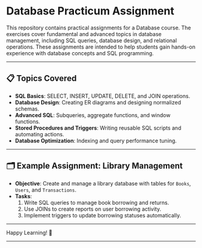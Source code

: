 # Database Practicum Assignment

This repository contains practical assignments for a Database course. The exercises cover fundamental and advanced topics in database management, including SQL queries, database design, and relational operations. These assignments are intended to help students gain hands-on experience with database concepts and SQL programming.

---


## 📋 Topics Covered

- **SQL Basics**: SELECT, INSERT, UPDATE, DELETE, and JOIN operations.
- **Database Design**: Creating ER diagrams and designing normalized schemas.
- **Advanced SQL**: Subqueries, aggregate functions, and window functions.
- **Stored Procedures and Triggers**: Writing reusable SQL scripts and automating actions.
- **Database Optimization**: Indexing and query performance tuning.

---

## 🗂 Example Assignment: Library Management

- **Objective**: Create and manage a library database with tables for `Books`, `Users`, and `Transactions`.
- **Tasks**:
  1. Write SQL queries to manage book borrowing and returns.
  2. Use JOINs to create reports on user borrowing activity.
  3. Implement triggers to update borrowing statuses automatically.

---

Happy Learning! 🚀

---

